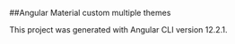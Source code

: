 ##Angular Material custom multiple themes

This project was generated with Angular CLI version 12.2.1.

